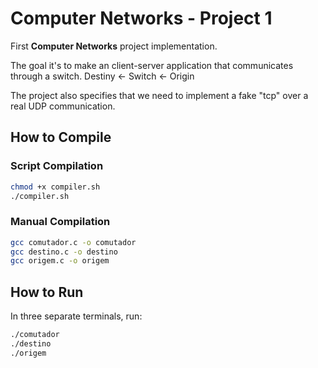 # Computer Networks - Project 1

First **Computer Networks** project implementation.

The goal it's to make an client-server application that communicates through a switch.
Destiny <- Switch <- Origin

The project also specifies that we need to implement a fake "tcp" over a real UDP communication.

## How to Compile

### Script Compilation

```bash
chmod +x compiler.sh
./compiler.sh
```

### Manual Compilation

```bash
gcc comutador.c -o comutador
gcc destino.c -o destino
gcc origem.c -o origem
```

## How to Run

In three separate terminals, run:

```bash
./comutador
./destino
./origem
```
